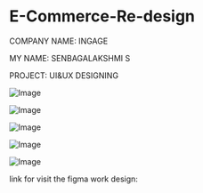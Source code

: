 # E-Commerce-Re-design

COMPANY NAME: INGAGE

MY NAME: SENBAGALAKSHMI S

PROJECT: UI&UX DESIGNING

![Image](https://github.com/user-attachments/assets/87b73f09-f5a0-4167-9d24-e47e17886bbc)

![Image](https://github.com/user-attachments/assets/86a1a0b5-6842-4761-a333-d8101237ed61)

![Image](https://github.com/user-attachments/assets/fcb522ed-ea88-4d49-80cf-5b28ddd71a17)

![Image](https://github.com/user-attachments/assets/83fe650e-e373-47cc-ad69-d85f7bcee683)

![Image](https://github.com/user-attachments/assets/5a8f0f9e-6312-4884-b934-a44dc33c21ad)

link for visit the figma work design:  

